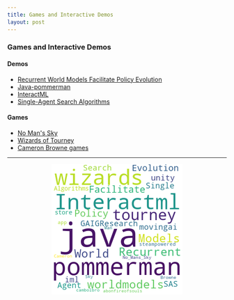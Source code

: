 ```yaml
---
title: Games and Interactive Demos
layout: post
---
```


### Games and Interactive Demos

#### Demos
* <a href='https://worldmodels.github.io/'>Recurrent World Models Facilitate Policy Evolution</a>
* <a href='https://github.com/GAIGResearch/java-pommerman/'>Java-pommerman</a>
* <a href='https://github.com/Interactml/iml-unity/'>InteractML</a>
* <a href='https://movingai.com/SAS/'>Single-Agent Search Algorithms</a>

#### Games
* <a href='https://store.steampowered.com/app/275850/No_Mans_Sky/'>No Man's Sky</a>
* <a href='https://abonfireofsouls.com/wizards-tourney/'>Wizards of Tourney</a>
* <a href='http://cambolbro.com/games/index.html/'>Cameron Browne games</a>

<hr><center><img src='assets/png/q14-wordcloud.png' /></center>